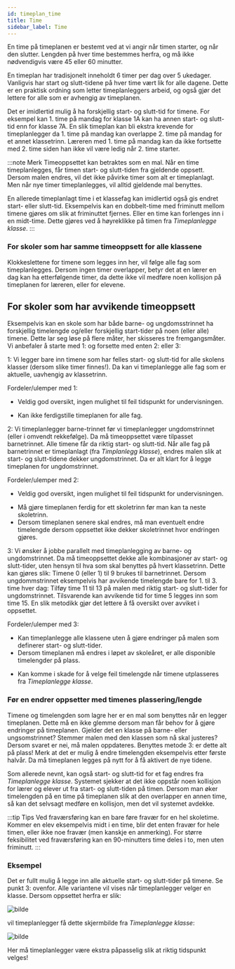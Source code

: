```yaml
---
id: timeplan_time
title: Time
sidebar_label: Time
---
```


En time på timeplanen er bestemt ved at vi angir når timen starter, og når den slutter. Lengden på hver time bestemmes herfra, og må ikke nødvendigvis være 45 eller 60 minutter.

En timeplan har tradisjonelt inneholdt 6 timer per dag over 5 ukedager. Vanligvis har start og slutt-tidene på hver time vært lik for alle dagene. Dette er en praktisk ordning som letter timeplanleggers arbeid, og også gjør det lettere for alle som er avhengig av timeplanen.

Det er imidlertid mulig å ha forskjellig start- og slutt-tid for timene. For eksempel kan 1. time på mandag for klasse 1A kan ha annen start- og slutt-tid enn for klasse 7A. En slik timeplan kan bli ekstra krevende for timeplanlegger da 1. time på mandag  kan overlappe 2. time på mandag for et annet klassetrinn. Læreren med 1. time på mandag kan da ikke fortsette med 2. time siden han ikke vil være ledig når 2. time starter.

:::note Merk
Timeoppsettet kan betraktes som en mal. Når en time timeplanlegges, får timen start- og slutt-tiden fra gjeldende oppsett. Dersom malen endres, vil det ikke påvirke timer som alt er timeplanlagt. Men når nye timer timeplanlegges, vil alltid gjeldende mal benyttes. 

En allerede timeplanlagt time i et klassefag kan imidlertid også gis endret start- eller slutt-tid. Eksempelvis kan en dobbelt-time med friminutt mellom timene gjøres om slik at friminuttet fjernes. Eller en time kan forlenges inn i en midt-time. Dette gjøres ved å høyreklikke på timen fra _Timeplanlegge klasse_.
:::

### For skoler som har samme timeoppsett for alle klassene
Klokkeslettene for timene som legges inn her, vil følge alle fag som timeplanlegges. Dersom ingen timer overlapper, betyr det at en lærer en dag kan ha etterfølgende timer, da dette ikke vil medføre noen kollisjon på timeplanen for læreren, eller for elevene.

## For skoler som har avvikende timeoppsett
Eksempelvis kan en skole som har både barne- og ungdomsstrinnet ha forskjellig timelengde og/eller forskjellig start-tider på noen (eller alle) timene. Dette lar seg løse på flere måter, her skisseres tre fremgangsmåter. Vi anbefaler å starte med 1: og forsette med enten 2: eller 3:

1: Vi legger bare inn timene som har felles start- og slutt-tid for alle skolens klasser (dersom slike timer finnes!).
Da kan vi timeplanlegge alle fag som er aktuelle, uavhengig av klassetrinn.

Fordeler/ulemper med 1:
+ Veldig god oversikt, ingen mulighet til feil tidspunkt for undervisningen.
- Kan ikke ferdigstille timeplanen for alle fag.

2: Vi timeplanlegger barne-trinnet før vi timeplanlegger ungdomstrinnet (eller i omvendt rekkefølge).
Da må timeoppsettet være tilpasset barnetrinnet. Alle timene får da riktig start- og slutt-tid.
Når alle fag på barnetrinnet er timeplanlagt (fra _Timplanlegg klasse_), endres malen slik at start- og slutt-tidene dekker  ungdomstrinnet. Da er alt klart for å legge timeplanen for ungdomstrinnet.

Fordeler/ulemper med 2: 
+ Veldig god oversikt, ingen mulighet til feil tidspunkt for undervisningen.
- Må gjøre timeplanen ferdig for ett skoletrinn før man kan ta neste skoletrinn.
- Dersom timeplanen senere skal endres, må man eventuelt endre timelengde dersom oppsettet ikke dekker skoletrinnet hvor endringen gjøres.

3: Vi ønsker å jobbe parallelt med timeplanlegging av barne- og ungdomstrinnet.
Da må timeoppsettet dekke alle kombinasjoner av start- og slutt-tider, uten hensyn til hva som skal benyttes på hvert klassetrinn. Dette kan gjøres slik:
Timene 0 (eller 1) til 9 brukes til barnetrinnet. Dersom ungdommstrinnet eksempelvis har avvikende timelengde bare for 1. til 3. time hver dag: Tilføy time 11 til 13 på malen med riktig start- og slutt-tider for ungdomstrinnet. Tilsvarende kan avvikende tid for time 5 legges inn som time 15. En slik metodikk gjør det lettere å få oversikt over avviket i oppsettet.

Fordeler/ulemper med 3: 
+ Kan timeplanlegge alle klassene uten å gjøre endringer på malen som definerer start- og slutt-tider.
+ Dersom timeplanen må endres i løpet av skoleåret, er alle disponible timelengder på plass.
- Kan komme i skade for å velge feil timelengde når timene utplasseres fra _Timeplanlegge klasse_.

### Før en endrer oppsetter med timenes plassering/lengde
Timene og timelengden som lagre her er en mal som benyttes når en legger timeplanen. Dette må en ikke glemme dersom man får behov for å gjøre endringer på timeplanen. Gjelder det en klasse på barne- eller ungsomstrinnet? Stemmer malen med den klassen som nå skal justeres? Dersom svaret er nei, må malen oppdateres. Benyttes metode 3: er dette alt på plass! Merk at det er mulig å endre timelengden eksempelvis etter første halvår. Da må timeplanen legges på nytt for å få aktivert de nye tidene.

Som allerede nevnt, kan også start- og slutt-tid for et fag endres fra _Timeplanlegge klasse_. Systemet sjekker at det ikke oppstår noen kollisjon for lærer og elever ut fra start- og slutt-tiden på timen. Dersom man øker timelengden på en time på timeplanen slik at den overlapper en annen time, så kan det selvsagt medføre en kollisjon, men det vil systemet avdekke.

:::tip Tips
Ved fraværsføring kan en bare føre fravær for en hel skoletime. Kommer en elev eksempelvis midt i en time, blir det enten fravær for hele timen, eller ikke noe fravær (men kanskje en anmerking). For større feksibilitet ved fraværsføring kan en 90-minutters time deles i to, men uten friminutt. 
:::

### Eksempel
Det er fullt mulig å legge inn alle aktuelle start- og slutt-tider på timene. Se punkt 3: ovenfor. Alle variantene vil vises når timeplanlegger velger en klasse. 
Dersom oppsettet herfra er slik:

![bilde](https://user-images.githubusercontent.com/80097133/158549676-73bc825b-4a0c-4a7e-920d-3c3c32ead2ea.png)

vil timeplanlegger få dette skjermbilde fra _Timeplanlegge klasse_:

![bilde](https://user-images.githubusercontent.com/80097133/158548921-624dd3bd-8cf5-4110-8a30-7e6479dc5fb2.png)

Her må timeplanlegger være ekstra påpasselig slik at riktig tidspunkt velges!




